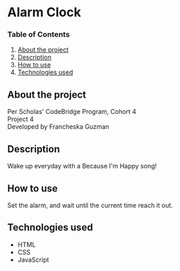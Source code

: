 # Alarm Clock

### Table of Contents

1. [About the project](#about)
2. [Description](#description)
3. [How to use](#instructions)
4. [Technologies used](#technologies)

## <a id="about">About the project</a>

Per Scholas' CodeBridge Program, Cohort 4
<br />
Project 4
<br />
Developed by Francheska Guzman

</a>

## <a id="description">Description</a>

Wake up everyday with a Because I'm Happy song!

## <a id="instructions">How to use</a>

Set the alarm, and wait until the current time reach it out.

## <a id="technologies">Technologies used</a>

* HTML
* CSS
* JavaScript